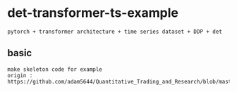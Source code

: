 # det-transformer-ts-example
```
pytorch + transformer architecture + time series dataset + DDP + det
```

## basic 
```
make skeleton code for example
origin : https://github.com/adam5644/Quantitative_Trading_and_Research/blob/master/Transformer%2C%20time%20series%2C%20tsfresh%2C%20Mann%20Whitney%20test%2C%20Benjamini%20Yekutieli%20procedure.ipynb
```
